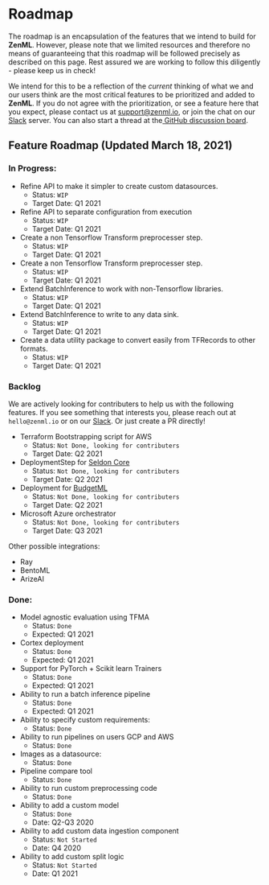 # Roadmap

The roadmap is an encapsulation of the features that we intend to build for **ZenML**. However, please note that we limited resources and therefore no means of guaranteeing that this roadmap will be followed precisely as described on this page. Rest assured we are working to follow this diligently - please keep us in check!

We intend for this to be a reflection of the _current_ thinking of what we and our users think are the most critical features to be prioritized and added to **ZenML**. If you do not agree with the prioritization, or see a feature here that you expect, please contact us at [support@zenml.io](mailto:support@zenml.io), or join the chat on our [Slack](https://zenml.io/slack-invite/) server. You can also start a thread at the[ GitHub discussion board](https://github.com/maiot-io/zenml/discussions).

## Feature Roadmap \(Updated March 18, 2021\)

### In Progress:

* Refine API to make it simpler to create custom datasources.
  * Status: `WIP`
  * Target Date: Q1 2021
* Refine API to separate configuration from execution
  * Status: `WIP`
  * Target Date: Q1 2021
* Create a non Tensorflow Transform preprocesser step.
  * Status: `WIP`
  * Target Date: Q1 2021
* Create a non Tensorflow Transform preprocesser step.
  * Status: `WIP`
  * Target Date: Q1 2021
* Extend BatchInference to work with non-Tensorflow libraries.
  * Status: `WIP`
  * Target Date: Q1 2021
* Extend BatchInference to write to any data sink.
  * Status: `WIP`
  * Target Date: Q1 2021
* Create a data utility package to convert easily from TFRecords to other formats.
  * Status: `WIP`
  * Target Date: Q1 2021

### Backlog

We are actively looking for contributers to help us with the following features. If you see something that interests you, please reach out at `hello@zenml.io` or on our [Slack](https://zenml.io/slack-invite/). Or just create a PR directly!

* Terraform Bootstrapping script for AWS
  * Status: `Not Done, looking for contributers`
  * Target Date: Q2 2021
* DeploymentStep for [Seldon Core](https://github.com/SeldonIO/seldon-core)
  * Status: `Not Done, looking for contributers`
  * Target Date: Q2 2021
* Deployment for [BudgetML](https://github.com/ebhy/budgetml)
  * Status: `Not Done, looking for contributers`
  * Target Date: Q2 2021
* Microsoft Azure orchestrator
  * Status: `Not Done, looking for contributers`
  * Target Date: Q3 2021

Other possible integrations:

* Ray 
* BentoML
* ArizeAI

### Done:

* Model agnostic evaluation using TFMA
  * Status: `Done`
  * Expected: Q1 2021
* Cortex deployment
  * Status: `Done`
  * Expected: Q1 2021
* Support for PyTorch + Scikit learn Trainers
  * Status: `Done`
  * Expected: Q1 2021
* Ability to run a batch inference pipeline
  * Status: `Done`
  * Expected: Q1 2021
* Ability to specify custom requirements:
  * Status: `Done`
* Ability to run pipelines on users GCP and AWS
  * Status: `Done`
* Images as a datasource:
  * Status: `Done`
* Pipeline compare tool
  * Status: `Done`
* Ability to run custom preprocessing code
  * Status: `Done`
* Ability to add a custom model
  * Status: `Done`
  * Date: Q2-Q3 2020
* Ability to add custom data ingestion component
  * Status: `Not Started`
  * Date: Q4 2020
* Ability to add custom split logic
  * Status: `Not Started`
  * Date: Q1 2021

